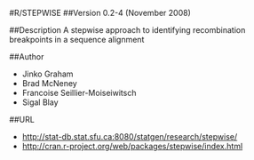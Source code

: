 #R/STEPWISE
##Version
0.2-4 (November 2008)

##Description
A stepwise approach to identifying recombination breakpoints in a sequence alignment

##Author
* Jinko Graham
* Brad McNeney
* Francoise Seillier-Moiseiwitsch
* Sigal Blay

##URL
* http://stat-db.stat.sfu.ca:8080/statgen/research/stepwise/
* http://cran.r-project.org/web/packages/stepwise/index.html

